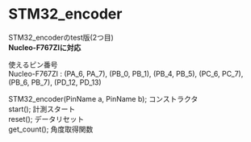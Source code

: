 # STM32_encoder  
STM32_encoderのtest版(2つ目)  
**Nucleo-F767ZIに対応**  
  
使えるピン番号  
Nucleo-F767ZI : (PA_6, PA_7), (PB_0, PB_1), (PB_4, PB_5), (PC_6, PC_7), (PB_6, PB_7), (PD_12, PD_13)  

STM32_encoder(PinName a, PinName b);        コンストラクタ  
start();                                    計測スタート  
reset();                                    データリセット  
get_count();                                角度取得関数  
